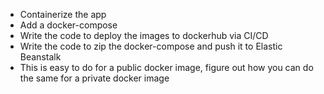  - Containerize the app
 - Add a docker-compose
 - Write the code to deploy the images to dockerhub via CI/CD
 - Write the code to zip the docker-compose and push it to Elastic Beanstalk
 - This is easy to do for a public docker image, figure out how you can do the same for a private docker image
